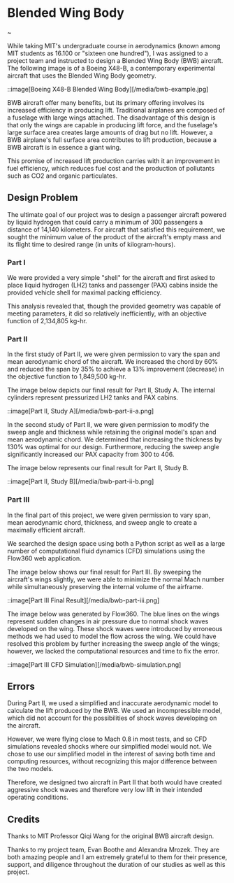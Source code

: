 # Blended Wing Body

~

While taking MIT's undergraduate course in aerodynamics (known among MIT students as 16.100 or "sixteen one hundred"), I was assigned to a project team and instructed to design a Blended Wing Body (BWB) aircraft.  The following image is of a Boeing X48-B, a contemporary experimental aircraft that uses the Blended Wing Body geometry.

::image[Boeing X48-B Blended Wing Body][/media/bwb-example.jpg]

BWB aircraft offer many benefits, but its primary offering involves its increased efficiency in producing lift.  Traditional airplanes are composed of a fuselage with large wings attached.  The disadvantage of this design is that only the wings are capable in producing lift force, and the fuselage's large surface area creates large amounts of drag but no lift.  However, a BWB airplane's full surface area contributes to lift production, because a BWB aircraft is in essence a giant wing.

This promise of increased lift production carries with it an improvement in fuel efficiency, which reduces fuel cost and the production of pollutants such as CO2 and organic particulates.

## Design Problem

The ultimate goal of our project was to design a passenger aircraft powered by liquid hydrogen that could carry a minimum of 300 passengers a distance of 14,140 kilometers.  For aircraft that satisfied this requirement, we sought the minimum value of the product of the aircraft's empty mass and its flight time to desired range (in units of kilogram-hours).

### Part I

We were provided a very simple "shell" for the aircraft and first asked to place liquid hydrogen (LH2) tanks and passenger (PAX) cabins inside the provided vehicle shell for maximal packing efficiency.

This analysis revealed that, though the provided geometry was capable of meeting parameters, it did so relatively inefficiently, with an objective function of 2,134,805 kg-hr.

### Part II

In the first study of Part II, we were given permission to vary the span and mean aerodynamic chord of the aircraft.  We increased the chord by 60% and reduced the span by 35% to achieve a 13% improvement (decrease) in the objective function to 1,849,500 kg-hr.

The image below depicts our final result for Part II, Study A.  The internal cylinders represent pressurized LH2 tanks and PAX cabins.

::image[Part II, Study A][/media/bwb-part-ii-a.png]

In the second study of Part II, we were given permission to modify the sweep angle and thickness while retaining the original model's span and mean aerodynamic chord.  We determined that increasing the thickness by 130% was optimal for our design.  Furthermore, reducing the sweep angle significantly increased our PAX capacity from 300 to 406.

The image below represents our final result for Part II, Study B.

::image[Part II, Study B][/media/bwb-part-ii-b.png]

### Part III

In the final part of this project, we were given permission to vary span, mean aerodynamic chord, thickness, and sweep angle to create a maximally efficient aircraft.

We searched the design space using both a Python script as well as a large number of computational fluid dynamics (CFD) simulations using the Flow360 web application.

The image below shows our final result for Part III.  By sweeping the aircraft's wings slightly, we were able to minimize the normal Mach number while simultaneously preserving the internal volume of the airframe.

::image[Part III Final Result][/media/bwb-part-iii.png]

The image below was generated by Flow360.  The blue lines on the wings represent sudden changes in air pressure due to normal shock waves developed on the wing.  These shock waves were introduced by erroneous methods we had used to model the flow across the wing.  We could have resolved this problem by further increasing the sweep angle of the wings; however, we lacked the computational resources and time to fix the error.

::image[Part III CFD Simulation][/media/bwb-simulation.png]

## Errors

During Part II, we used a simplified and inaccurate aerodynamic model to calculate the lift produced by the BWB.  We used an incompressible model, which did not account for the possibilities of shock waves developing on the aircraft.

However, we were flying close to Mach 0.8 in most tests, and so CFD simulations revealed shocks where our simplified model would not.  We chose to use our simplified model in the interest of saving both time and computing resources, without recognizing this major difference between the two models.

Therefore, we designed two aircraft in Part II that both would have created aggressive shock waves and therefore very low lift in their intended operating conditions.

## Credits

Thanks to MIT Professor Qiqi Wang for the original BWB aircraft design.

Thanks to my project team, Evan Boothe and Alexandra Mrozek.   They are both amazing people and I am extremely grateful to them for their presence, support, and diligence throughout the duration of our studies as well as this project.
